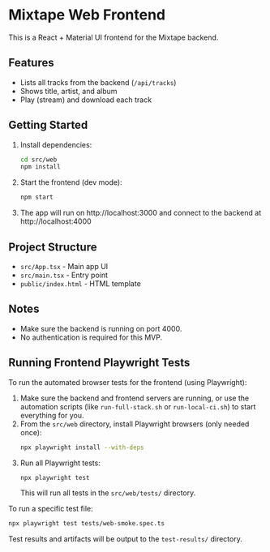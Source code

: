 # Mixtape Web Frontend

This is a React + Material UI frontend for the Mixtape backend.

## Features
- Lists all tracks from the backend (`/api/tracks`)
- Shows title, artist, and album
- Play (stream) and download each track

## Getting Started

1. Install dependencies:
   ```sh
   cd src/web
   npm install
   ```
2. Start the frontend (dev mode):
   ```sh
   npm start
   ```
3. The app will run on http://localhost:3000 and connect to the backend at http://localhost:4000

## Project Structure
- `src/App.tsx` - Main app UI
- `src/main.tsx` - Entry point
- `public/index.html` - HTML template

## Notes
- Make sure the backend is running on port 4000.
- No authentication is required for this MVP.

## Running Frontend Playwright Tests

To run the automated browser tests for the frontend (using Playwright):

1. Make sure the backend and frontend servers are running, or use the automation scripts (like `run-full-stack.sh` or `run-local-ci.sh`) to start everything for you.
2. From the `src/web` directory, install Playwright browsers (only needed once):
   ```sh
   npx playwright install --with-deps
   ```
3. Run all Playwright tests:
   ```sh
   npx playwright test
   ```
   This will run all tests in the `src/web/tests/` directory.

To run a specific test file:
```sh
npx playwright test tests/web-smoke.spec.ts
```

Test results and artifacts will be output to the `test-results/` directory.
